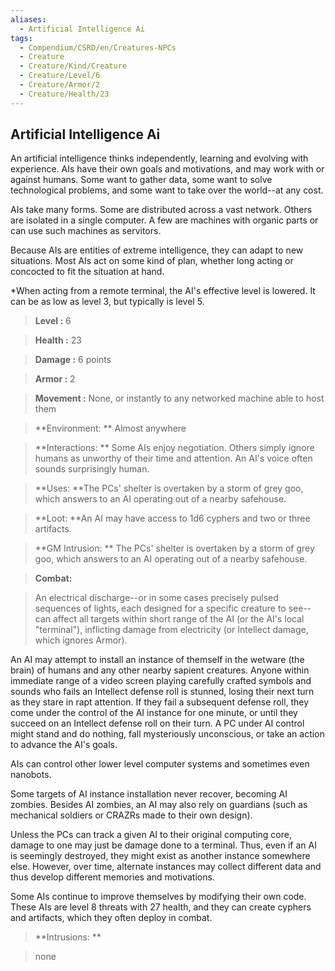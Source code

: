 ```yaml
---
aliases:
  - Artificial Intelligence Ai
tags:
  - Compendium/CSRD/en/Creatures-NPCs
  - Creature
  - Creature/Kind/Creature
  - Creature/Level/6
  - Creature/Armor/2
  - Creature/Health/23
---
```

  
    
## Artificial Intelligence Ai    
An artificial intelligence thinks independently, learning and evolving with experience. AIs have their own goals and motivations, and may work with or against humans. Some want to gather data, some want to solve technological problems, and some want to take over the world--at any cost.   
AIs take many forms. Some are distributed across a vast network. Others are isolated in a single computer. A few are machines with organic parts or can use such machines as servitors.   
Because AIs are entities of extreme intelligence, they can adapt to new situations. Most AIs act on some kind of plan, whether long acting or concocted to fit the situation at hand.  
*When acting from a remote terminal, the AI's effective level is lowered. It can be as low as level 3, but typically is level 5.    
  
    
> **Level :** 6    
> **Health :** 23    
> **Damage :** 6 points    
> **Armor :** 2    
> **Movement :** None, or instantly to any networked machine able to host them    
> **Environment: ** Almost anywhere    
> **Interactions: ** Some AIs enjoy negotiation. Others simply ignore humans as unworthy of their time and attention. An AI's voice often sounds surprisingly human.    
> **Uses: **The PCs' shelter is overtaken by a storm of grey goo, which answers to an AI operating out of a nearby safehouse.    
> **Loot: **An AI may have access to 1d6 cyphers and two or three artifacts.    
> **GM Intrusion: ** The PCs' shelter is overtaken by a storm of grey goo, which answers to an AI operating out of a nearby safehouse.    
  
> **Combat:**   
> An electrical discharge--or in some cases precisely pulsed sequences of lights, each designed for a specific creature to see--can affect all targets within short range of the AI (or the AI's local "terminal"), inflicting damage from electricity (or Intellect damage, which ignores Armor).   
An AI may attempt to install an instance of themself in the wetware (the brain) of humans and any other nearby sapient creatures. Anyone within immediate range of a video screen playing carefully crafted symbols and sounds who fails an Intellect defense roll is stunned, losing their next turn as they stare in rapt attention. If they fail a subsequent defense roll, they come under the control of the AI instance for one minute, or until they succeed on an Intellect defense roll on their turn. A PC under AI control might stand and do nothing, fall mysteriously unconscious, or take an action to advance the AI's goals.   
AIs can control other lower level computer systems and sometimes even nanobots.   
Some targets of AI instance installation never recover, becoming AI zombies. Besides AI zombies, an AI may also rely on guardians (such as mechanical soldiers or CRAZRs made to their own design).   
Unless the PCs can track a given AI to their original computing core, damage to one may just be damage done to a terminal. Thus, even if an AI is seemingly destroyed, they might exist as another instance somewhere else. However, over time, alternate instances may collect different data and thus develop different memories and motivations.   
Some AIs continue to improve themselves by modifying their own code. These AIs are level 8 threats with 27 health, and they can create cyphers and artifacts, which they often deploy in combat.    
    
  
> **Intrusions: **   
> none    
